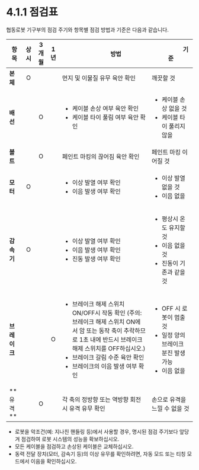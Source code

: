 # 4.1.1 점검표

협동로봇 기구부의 점검 주기와 항목별 점검 방법과 기준은 다음과 같습니다.

| **항목**      | **상시** | **3** **개월** | **1년** | 　　　　**방법**                                                                                                                                                             | 　　　　　**기준**                                                                |
| ----------- | :----: | :----------: | :----: | ---------------------------------------------------------------------------------------------------------------------------------------------------------------------- | -------------------------------------------------------------------------- |
| **본체**      |    O   |              |        | 먼지 및 이물질 유무 육안 확인                                                                                                                                                      | 깨끗할 것                                                                      |
| **배선**      |        |       O      |        | <ul><li>케이블 손상 여부 육안 확인</li><li>케이블 타이 풀림 여부 육안 확인</li></ul>                                                                                                           | <ul><li>케이블 손상 없을 것</li><li>케이블 타이 풀리지 않을</li></ul>                        |
| **볼트**      |        |       O      |        | 페인트 마킹의 끊어짐 육안 확인                                                                                                                                                      | 페인트 마킹 이어질 것                                                               |
| **모터**      |    O   |              |        | <ul><li>이상 발열 여부 확인</li><li>이음 발생 여부 확인</li></ul>                                                                                                                      | <ul><li>이상 발열 없을 것</li><li>이음 없을</li></ul>                                 |
| **감속기**     |    O   |              |        | <ul><li>이상 발열 여부 확인</li><li>이음 발생 여부 확인</li><li>진동 발생 여부 확인</li></ul>                                                                                                  | <ul><li>평상시 온도 유지할 것</li><li>이음 없을 것</li><li>진동이 기존과 같을 것</li></ul>        |
| **브레이크**    |        |              |    O   | <ul><li>브레이크 해제 스위치 ON/OFF시 작동 확인 (주의: 브레이크 해제 스위치 ON에서 암 또는 동작 축이 추락하므로 1초 내에 반드시 브레이크 해제 스위치를 OFF하십시오.)</li><li>브레이크 갈림 수준 육안 확인</li><li>브레이크의 이음 발생 여부 확인</li></ul> | <ul><li>OFF 시 로봇이 멈출 것</li><li>일정 양의 브레이크 분진 발생 가능</li><li>이음 없을</li></ul> |
| \*\*유격 \*\* |        |       O      |        | 각 축의 정방향 또는 역방향 회전시 유격 유무 확인                                                                                                                                           | 손으로 유격을 느낄 수 없을 것                                                          |

* 로봇을 악조건(예: 지나친 핸들링 등)에서 사용할 경우, 명시된 점검 주기보다 앞당겨 점검하여 로봇 시스템의 성능을 확보하십시오.
* 모든 케이블을 점검하고 손상된 케이블은 교체하십시오.
* 동력 전달 장치(모터, 감속기 등)의 이상 유무를 확인하려면, 자동 모드 또는 티칭 모드에서 이음을 확인하십시오.

